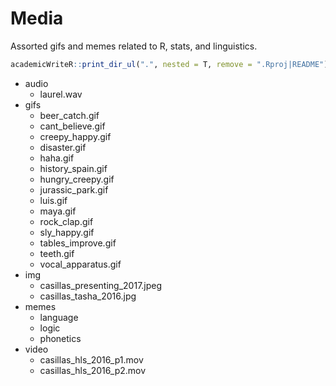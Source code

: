 
# Media

Assorted gifs and memes related to R, stats, and linguistics.

``` r
academicWriteR::print_dir_ul(".", nested = T, remove = ".Rproj|README")
```

  - audio
      - laurel.wav
  - gifs
      - beer\_catch.gif
      - cant\_believe.gif
      - creepy\_happy.gif
      - disaster.gif
      - haha.gif
      - history\_spain.gif
      - hungry\_creepy.gif
      - jurassic\_park.gif
      - luis.gif
      - maya.gif
      - rock\_clap.gif
      - sly\_happy.gif
      - tables\_improve.gif
      - teeth.gif
      - vocal\_apparatus.gif
  - img
      - casillas\_presenting\_2017.jpeg
      - casillas\_tasha\_2016.jpg
  - memes
      - language
      - logic
      - phonetics
  - video
      - casillas\_hls\_2016\_p1.mov
      - casillas\_hls\_2016\_p2.mov

